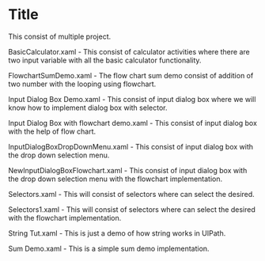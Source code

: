
#  Title

This consist of multiple project.

BasicCalculator.xaml - This consist of calculator activities where there are two input variable with all the basic calculator functionality.

FlowchartSumDemo.xaml - The flow chart sum demo consist of addition of two number with the looping using flowchart.

Input Dialog Box Demo.xaml - This consist of input dialog box where we will know how to implement dialog box with selector.

Input Dialog Box with flowchart demo.xaml - This consist of input dialog box with the help of flow chart.

InputDialogBoxDropDownMenu.xaml - This consist of input dialog box with the drop down selection menu.

NewInputDialogBoxFlowchart.xaml - This consist of input dialog box with the drop down selection menu with the flowchart implementation.

Selectors.xaml - This will consist of selectors where can select the desired.

Selectors1.xaml - This will consist of selectors where can select the desired with the flowchart implementation.

String Tut.xaml - This is just a demo of how string works in UIPath.

Sum Demo.xaml - This is a simple sum demo implementation.

